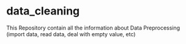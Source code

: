 # data_cleaning
This Repository contain all the information about Data Preprocessing (import data, read data, deal with empty value, etc)
